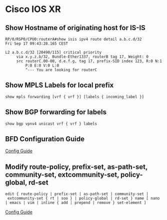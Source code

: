 # Cisco IOS XR 

## Show Hostname of originating host for IS-IS

```
RP/0/RSP0/CPU0:routerA#show isis ipv4 route detail a.b.c.d/32
Fri Sep 17 09:43:28.165 CEST

L2 a.b.c.d/32 [20490/115] critical priority
     via x.y.z.b/32, Bundle-Ether1337, routerB tag 17, Weight: 0
     src routerC.00-00, d.e.f.g, tag 17, prefix-SID index 123, R:0 N:1
         P:0 E:0 V:0 L:0
         ^--- You are looking for routerC
```

## Show MPLS Labels for local prefix

```
show mpls forwarding [vrf { vrf }] [labels { incoming_label }]
```

## Show BGP forwarding for labels

```
show bgp vpnv4 unicast vrf { vrf } labels
```

## BFD Configuration Guide

[Config Guide](https://www.cisco.com/c/en/us/td/docs/routers/asr9000/software/asr9k_r4-2/interfaces/configuration/guide/hc42bifw.html)

## Modify route-policy, prefix-set, as-path-set, community-set, extcommunity-set, policy-global, rd-set

```
edit { route-policy | prefix-set | as-path-set | community-set | extcommunity-set { rt | soo } | policy-global | rd-set } name [ nano | emacs | vim | inline { add | prepend | remove } set-element ]  
```

[Config Guide](https://www.cisco.com/c/en/us/td/docs/routers/asr9000/software/routing/configuration/guide/rcasr9krpl.html#wp1117659)

